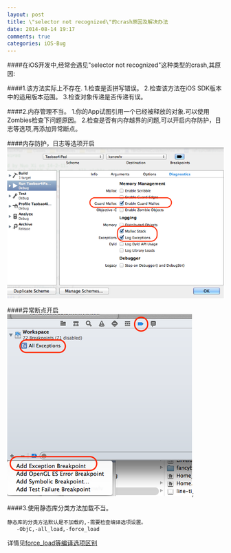 ```yaml
---
layout: post
title: \"selector not recognized\"的crash原因及解决办法
date: 2014-08-14 19:17
comments: true
categories: iOS-Bug
---
```


####在iOS开发中,经常会遇见"selector not recognized"这种类型的crash,其原因:

####1.该方法实际上不存在.
    1.检查是否拼写错误。
    2.检查该方法在iOS SDK版本中的适用版本范围。
    3.检查对象传递是否传递有误。

####2.内存管理不当。
    1.你的App试图引用一个已经被释放的对象.可以使用Zombies检查下问题原因。
    2.检查是否有内存越界的问题,可以开启内存防护，日志等选项,再添加异常断点。
    
####内存防护，日志等选项开启
![image](/images/post/2014-08-14-selector-not-recognized-fix/memory_option.png)

####异常断点开启
![image](/images/post/2014-08-14-selector-not-recognized-fix/exceptions_breakpoint.png);

####3.使用静态库分类方法加载不当。

    静态库的分类方法默认是不加载的,-需要检查编译选项设置。
       -ObjC,-all_load,-force_load 
  
  详情见[force_load等编译选项区别](http://ksnowlv.github.io/blog/2014/08/12/xcode-zhi-forceload/)
   
 
    
